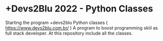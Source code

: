 # +Devs2Blu 2022 - Python Classes
Starting the program +devs2blu Python classes ( https://www.devs2blu.com.br/ ) A program to boost programming skiil as full stack developer. At this repository include all the classes.
